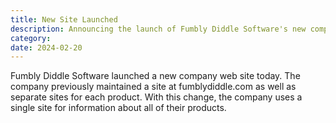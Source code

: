 ```yaml
---
title: New Site Launched
description: Announcing the launch of Fumbly Diddle Software's new company web site.
category: 
date: 2024-02-20
---
```


Fumbly Diddle Software launched a new company web site today. The company previously maintained a site at fumblydiddle.com as well as separate sites for each product. With this change, the company uses a single site for information about all of their products.
